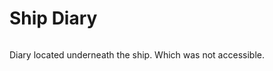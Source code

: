 # Ship Diary

<figure><img src="../../../.gitbook/assets/image (2) (1).png" alt=""><figcaption></figcaption></figure>

Diary located underneath the ship. Which was not accessible.

<figure><img src="../../../.gitbook/assets/image (10).png" alt=""><figcaption></figcaption></figure>

<figure><img src="../../../.gitbook/assets/image (11).png" alt=""><figcaption></figcaption></figure>

<figure><img src="../../../.gitbook/assets/image (12).png" alt=""><figcaption></figcaption></figure>

<figure><img src="../../../.gitbook/assets/image (13).png" alt=""><figcaption></figcaption></figure>

<figure><img src="../../../.gitbook/assets/image (14).png" alt=""><figcaption></figcaption></figure>

<figure><img src="../../../.gitbook/assets/image (15).png" alt=""><figcaption></figcaption></figure>

<figure><img src="../../../.gitbook/assets/image (16).png" alt=""><figcaption></figcaption></figure>

<figure><img src="../../../.gitbook/assets/image (17).png" alt=""><figcaption></figcaption></figure>

<figure><img src="../../../.gitbook/assets/image (18).png" alt=""><figcaption></figcaption></figure>

<figure><img src="../../../.gitbook/assets/image (19).png" alt=""><figcaption></figcaption></figure>

<figure><img src="../../../.gitbook/assets/image (20).png" alt=""><figcaption></figcaption></figure>

<figure><img src="../../../.gitbook/assets/image (21).png" alt=""><figcaption></figcaption></figure>

<figure><img src="../../../.gitbook/assets/image (22).png" alt=""><figcaption></figcaption></figure>

<figure><img src="../../../.gitbook/assets/image (23).png" alt=""><figcaption></figcaption></figure>

<figure><img src="../../../.gitbook/assets/image (24).png" alt=""><figcaption></figcaption></figure>

<figure><img src="../../../.gitbook/assets/image (25).png" alt=""><figcaption></figcaption></figure>

<figure><img src="../../../.gitbook/assets/image (26).png" alt=""><figcaption></figcaption></figure>

